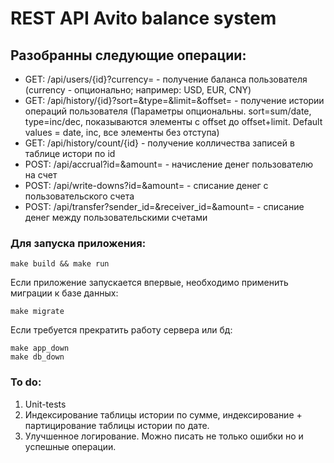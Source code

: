 # REST API Avito balance system

## Разобранны следующие операции:
- GET:    /api/users/{id}?currency=                       - получение баланса пользователя (currency - опционально; например: USD, EUR, CNY)
- GET:    /api/history/{id}?sort=&type=&limit=&offset=    - получение истории операций пользователя (Параметры опциональны. sort=sum/date, type=inc/dec, показываются элементы с offset до offset+limit. Default values = date, inc, все элементы без отступа)
- GET:    /api/history/count/{id}                         - получение колличества записей в таблице истори по id 
- POST:   /api/accrual?id=&amount=                        - начисление денег пользователю на счет
- POST:   /api/write-downs?id=&amount=                    - списание денег с пользовательского счета
- POST:   /api/transfer?sender_id=&receiver_id=&amount=   - списание денег между пользовательскими счетами

### Для запуска приложения:

```
make build && make run
```

Если приложение запускается впервые, необходимо применить миграции к базе данных:

```
make migrate
```

Если требуется прекратить работу сервера или бд:
```
make app_down
make db_down
```

### To do:
1. Unit-tests
2. Индексирование таблицы истории по сумме, индексирование + партицирование таблицы истории по дате.
3. Улучшенное логирование. Можно писать не только ошибки но и успешные операции.